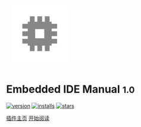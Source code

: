 <img width="180px" style="transform:scale(0.85)" src="icon/icon.svg">

# Embedded IDE Manual <small>1.0</small>

[![version](https://vsmarketplacebadge.apphb.com/version/cl.eide.svg)](https://marketplace.visualstudio.com/items?itemName=CL.eide) [![installs](https://vsmarketplacebadge.apphb.com/installs/cl.eide.svg)](https://marketplace.visualstudio.com/items?itemName=CL.eide) [![stars](https://img.shields.io/github/stars/github0null/eide?icon=github&color=4ab8a1)](https://github.com/github0null/eide)

[插件主页](<https://marketplace.visualstudio.com/items?itemName=CL.eide>)
[开始阅读](README.md)